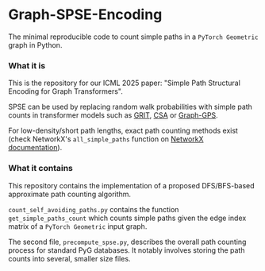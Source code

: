 # Graph-SPSE-Encoding
The minimal reproducible code to count simple paths in a `PyTorch Geometric` graph in Python.

### What it is

This is the repository for our ICML 2025 paper: "Simple Path Structural Encoding for Graph Transformers".

SPSE can be used by replacing random walk probabilities with simple path counts in transformer models such as [GRIT](https://github.com/LiamMa/GRIT), [CSA](https://github.com/inria-thoth/csa) or [Graph-GPS](https://github.com/rampasek/GraphGPS).

For low-density/short path lengths, exact path counting methods exist (check NetworkX's `all_simple_paths` function on [NetworkX documentation](https://networkx.org/documentation/stable/reference/algorithms/generated/networkx.algorithms.simple_paths.all_simple_paths.html)).

### What it contains

This repository contains the implementation of a proposed DFS/BFS-based approximate path counting algorithm.

``count_self_avoiding_paths.py`` contains the function ``get_simple_paths_count`` which counts simple paths given the edge index matrix of a `PyTorch Geometric` input graph.

The second file, ``precompute_spse.py``, describes the overall path counting process for standard PyG databases. It notably involves storing the path counts into several, smaller size files.

